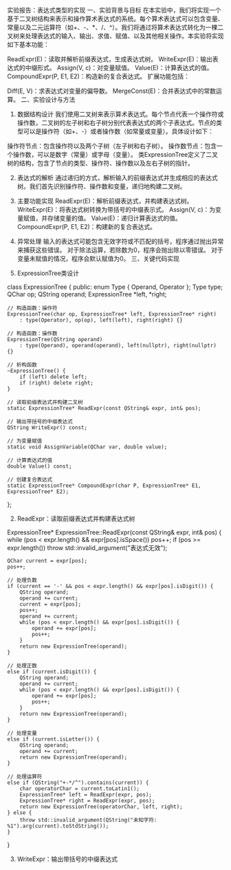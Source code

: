 实验报告：表达式类型的实现
一、实验背景与目标
在本实验中，我们将实现一个基于二叉树结构来表示和操作算术表达式的系统。每个算术表达式可以包含变量、常量以及二元运算符（如+、-、*、/、^）。我们将通过将算术表达式转化为一棵二叉树来处理表达式的输入、输出、求值、赋值、以及其他相关操作。本实验将实现如下基本功能：

ReadExpr(E)：读取并解析前缀表达式，生成表达式树。
WriteExpr(E)：输出表达式的中缀形式。
Assign(V, c)：对变量赋值。
Value(E)：计算表达式的值。
CompoundExpr(P, E1, E2)：构造新的复合表达式。
扩展功能包括：

Diff(E, V)：求表达式对变量的偏导数。
MergeConst(E)：合并表达式中的常数运算。
二、实验设计与方法
1. 数据结构设计
我们使用二叉树来表示算术表达式。每个节点代表一个操作符或操作数，二叉树的左子树和右子树分别代表表达式的两个子表达式。节点的类型可以是操作符（如+、-）或者操作数（如常量或变量）。具体设计如下：

操作符节点：包含操作符以及两个子树（左子树和右子树）。
操作数节点：包含一个操作数，可以是数字（常量）或字母（变量）。
类ExpressionTree定义了二叉树的结构，包含了节点的类型、操作符、操作数以及左右子树的指针。

2. 表达式的解析
通过递归的方式，解析输入的前缀表达式并生成相应的表达式树。我们首先识别操作符、操作数和变量，递归地构建二叉树。

3. 主要功能实现
ReadExpr(E)：解析前缀表达式，并构建表达式树。
WriteExpr(E)：将表达式树转换为带括号的中缀表示式。
Assign(V, c)：为变量赋值，并存储变量的值。
Value(E)：递归计算表达式的值。
CompoundExpr(P, E1, E2)：构建新的复合表达式。
4. 异常处理
输入的表达式可能包含无效字符或不匹配的括号，程序通过抛出异常来捕获这些错误。
对于除法运算，若除数为0，程序会抛出除以零错误。
对于变量未赋值的情况，程序会默认赋值为0。
三、关键代码实现
1. ExpressionTree类设计

class ExpressionTree {
public:
    enum Type { Operand, Operator };
    Type type;
    QChar op;
    QString operand;
    ExpressionTree *left, *right;

    // 构造函数：操作符
    ExpressionTree(char op, ExpressionTree* left, ExpressionTree* right)
        : type(Operator), op(op), left(left), right(right) {}

    // 构造函数：操作数
    ExpressionTree(QString operand)
        : type(Operand), operand(operand), left(nullptr), right(nullptr) {}

    // 析构函数
    ~ExpressionTree() {
        if (left) delete left;
        if (right) delete right;
    }

    // 读取前缀表达式并构建二叉树
    static ExpressionTree* ReadExpr(const QString& expr, int& pos);

    // 输出带括号的中缀表达式
    QString WriteExpr() const;

    // 为变量赋值
    static void AssignVariable(QChar var, double value);

    // 计算表达式的值
    double Value() const;

    // 创建复合表达式
    static ExpressionTree* CompoundExpr(char P, ExpressionTree* E1, ExpressionTree* E2);
};

2. ReadExpr：读取前缀表达式并构建表达式树

ExpressionTree* ExpressionTree::ReadExpr(const QString& expr, int& pos) {
    while (pos < expr.length() && expr[pos].isSpace())
        pos++;
    if (pos >= expr.length())
        throw std::invalid_argument("表达式无效");

    QChar current = expr[pos];
    pos++;

    // 处理负数
    if (current == '-' && pos < expr.length() && expr[pos].isDigit()) {
        QString operand;
        operand += current; 
        current = expr[pos];
        pos++;
        operand += current;
        while (pos < expr.length() && expr[pos].isDigit()) {
            operand += expr[pos];
            pos++;
        }
        return new ExpressionTree(operand);
    }

    // 处理正数
    else if (current.isDigit()) {
        QString operand;
        operand += current;
        while (pos < expr.length() && expr[pos].isDigit()) {
            operand += expr[pos];
            pos++;
        }
        return new ExpressionTree(operand);
    }

    // 处理变量
    else if (current.isLetter()) {
        QString operand;
        operand += current;
        return new ExpressionTree(operand);
    }

    // 处理运算符
    else if (QString("+-*/^").contains(current)) {
        char operatorChar = current.toLatin1();
        ExpressionTree* left = ReadExpr(expr, pos);
        ExpressionTree* right = ReadExpr(expr, pos);
        return new ExpressionTree(operatorChar, left, right);
    } else {
        throw std::invalid_argument(QString("未知字符: %1").arg(current).toStdString());
    }
}

3. WriteExpr：输出带括号的中缀表达式

